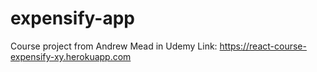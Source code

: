# expensify-app
Course project from Andrew Mead in Udemy
Link: https://react-course-expensify-xy.herokuapp.com
